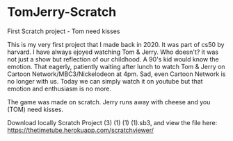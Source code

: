 # TomJerry-Scratch
First Scratch project - Tom need kisses

This is my very first project that I made back in 2020. It was part of cs50 by harvard. I have always ejoyed watching Tom & Jerry. Who doesn't? it was not just a show but reflection of our childhood. A 90's kid would know the emotion. That eagerly, patiently waiting after lunch to watch Tom & Jerry on Cartoon Network/MBC3/Nickelodeon at 4pm. Sad, even Cartoon Network is no longer with us. Today we can simply watch it on youtube but that emotion and enthusiasm is no more. 

The game was made on scratch. Jerry runs away with cheese and you (TOM) need kisses. 

Download locally Scratch Project (3) (1) (1) (1).sb3, and view the file here:
https://thetimetube.herokuapp.com/scratchviewer/
